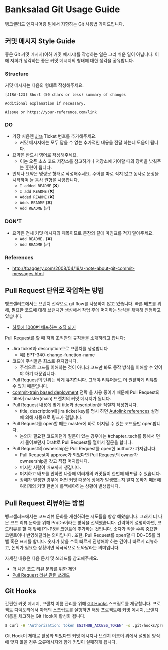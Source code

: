 # Banksalad Git Usage Guide

뱅크샐러드 엔지니어링 팀에서 지향하는 Git 사용법 가이드입니다.


## 커밋 메시지 Style Guide

좋은 Git 커밋 메시지(이하 커밋 메시지)를 작성하는 일은 그리 쉬운 일이 아닙니다. 이에 저희가 생각하는 좋은 커밋 메시지의 형태에 대한 생각을 공유합니다.
### Structure

커밋 메시지는 다음의 형태로 작성해주세요.

```
[JIRA-123] Short (50 chars or less) summary of changes

Additional explanation if necessary.

#issue or https://your-reference.com/link
```

### DO
- 가장 처음엔 [Jira](https://rainist.atlassian.net/jira/) Ticket 번호를 추가해주세요.
    + 커밋 메시지에는 모두 담을 수 없는 추가적인 내용을 전달 하는데 도움이 됩니다.
- 요약은 반드시 영어로 작성해주세요.
    + 이는 오픈 소스 코드 저장소를 참고하거나 저장소에 기여할 때의 장벽을 낮춰주는 훈련이 됩니다.
- 언제나 요약은 명령문 형태로 작성해주세요. 주어를 따로 적지 않고 동사로 문장을 시작하며 늘 동사 원형을 사용합니다.
    + `I added README` (:x:)
    + `I add README` (:x:)
    + `Added README` (:x:)
    + `Adds README` (:x:)
    + `Add README` (:white_check_mark:)

### DON'T

- 요약은 전체 커밋 메시지의 제목이므로 문장의 끝에 마침표를 적지 말아주세요.
    + `Add README.` (:x:)
    + `Add README` (:white_check_mark:)

### References

- http://tbaggery.com/2008/04/19/a-note-about-git-commit-messages.html

## Pull Request 단위로 작업하는 방법

뱅크샐러드에서는 브랜치 전략으로 git flow를 사용하지 않고 있습니다. 빠른 배포를 위해, 필요한 코드에 대해 브랜치만 생성해서 작업 후에 머지하는 방식을 채택해 진행하고 있습니다.
 - [하루에 1000번 배포하는 조직 되기](https://blog.banksalad.com/tech/become-an-organization-that-deploys-1000-times-a-day/)

Pull Request를 할 때 저희 조직만의 규칙들을 소개하려고 합니다:
- Jira ticket과 description으로 브랜치를 생성합니다 
    - 예) EPT-340-change-function-name
- 코드에 주석들은 최소로 유지합니다.
    - 주석으로 코드를 이해하는 것이 아니라 코드만 봐도 동작 방식을 이해할 수 있어야 하기 때문입니다.
- Pull Request의 단위는 작게 유지합니다. 그래야 리뷰어들도 더 원활하게 리뷰할 수 있기 때문입니다. 
- [commit-train based deployment](https://blog.banksalad.com/tech/become-an-organization-that-deploys-1000-times-a-day/?gclid=Cj0KCQiA3NX_BRDQARIsALA3fIJ1dXP9Btp4Jqkze2iTPbMh2W3hlXi6ORJJsXBPvkX-d3jSDmGacx4aAphzEALw_wcB#lightweight-branching-model) 전략 을 사용 중이기 때문에 Pull Request의 title이 master(main) 브랜치의 커밋 메시지가 됩니다.
- Pull Request 내용에 맞게 title과 description을 적절히 작성합니다.
    - title, description에 jira ticket key를 명시 하면 [Autolink references](https://docs.github.com/en/github/administering-a-repository/configuring-autolinks-to-reference-external-resources) 설정에 의해 자동으로 링크가 걸립니다.
- Pull Request를 open할 때는 master에 바로 머지될 수 있는 코드들만 open합니다.
    - 논의가 필요한 코드이던가 질문이 있는 경우에는 #chapter_tech를 통해서 먼저 물어보던지 Draft로 Pull Request를 열어서 질문을 합니다.
- Pull Request의 ownership은 Pull Request를 open한 author가 가져갑니다.
    - Pull Request이 approve가 되었다면 Pull Request의 owner가 ownsership을 갖고 직접 머지합니다. 
    - 머지한 사람이 배포까지 챙깁니다.
    - 머지하고 배포를 안하면 나중에 여러개의 커밋들이 한번에 배포될 수 있습니다.
    - 장애가 발생한 경우에 어떤 커밋 때문에 장애가 발생했는지 알지 못하기 때문에 여러개의 커밋 한번에 롤백해야하는 상황이 발생합니다.

## Pull Request 리뷰하는 방법

뱅크샐러드에서는 코드리뷰 문화를 개선하려는 시도들을 항상 해왔습니다. 그래서 더 나은 코드 리뷰 문화를 위해 Pn/Dn이라는 방식을 선택했습니다. 간략하게 설명하자면, 코드리뷰를 할 때 앞에 P1~P5을 코멘트에 추가하는 것입니다. 숫자가 작을 수록 중요한 코멘트이니 반영해달라는 의미입니다. 또한, Pull Request를 open할 때 D0~D5를 라벨 혹은 표시를 합니다. 숫자가 낮을 수록 빠르게 진행해야 하는 건이니 빠르게 리뷰하고, 논의가 필요한 상황이면 적극적으로 도와달라는 의미입니다.  

자세한 내용은 다음 문서 및 쓰레드를 참고해주세요.
  - [더 나은 코드 리뷰 문화를 위한 제언](https://docs.google.com/document/d/138EUDZsd0wTHoynDIiEPURhiEqnZqABqzO02vLjPTho/edit#heading=h.5x0d5h95i329)
  - [Pull Request 리뷰 관련 쓰레드](https://rainist.slack.com/archives/C0324HT1Z/p1582118248184200)

## Git Hooks

간편한 커밋 메시지, 브랜치 이름 관리를 위해 [Git Hooks](https://git-scm.com/book/en/v2/Customizing-Git-Git-Hooks/) 스크립트를 제공합니다. 프로젝트 디렉토리에서 아래의 스크립트를 실행하면 해당 프로젝트에 커밋 메시지, 브랜치 이름을 체크하는 Git Hook이 활성화 됩니다.

```sh
$ curl -H "Authorization: token $GITHUB_ACCESS_TOKEN" -o .git/hooks/prepare-commit-msg --create-dirs https://raw.githubusercontent.com/banksalad/styleguide/git/hooks/prepare-commit-msg && chmod +x .git/hooks/prepare-commit-msg
```

Git Hook이 제대로 활성화 되었다면 커밋 메시지나 브랜치 이름이 위에서 설명된 양식에 맞지 않을 경우 오류메시지와 함게 커밋이 실패하게 됩니다.
